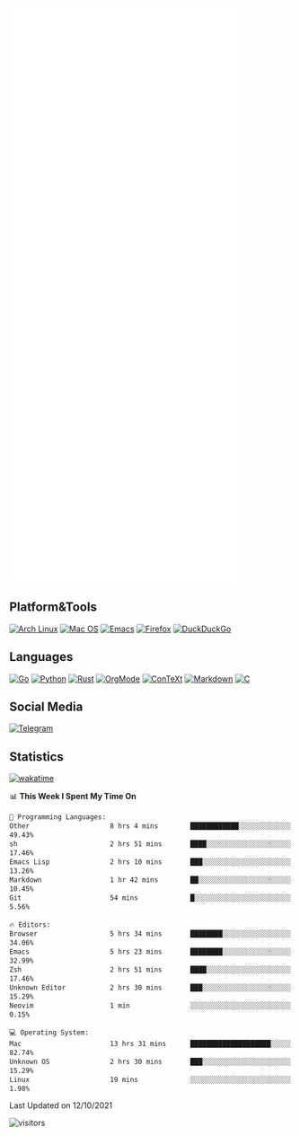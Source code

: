 ![Metrics](https://github.com/SteamedFish/SteamedFish/blob/master/github-metrics.svg)

## Platform&Tools

[![Arch Linux](https://img.shields.io/badge/ArchLinux-1793D1?logo=arch-linux&logoColor=fff&style=flat-square)](https://archlinux.org/)
[![Mac OS](https://img.shields.io/badge/MacOS-000000?style=flat-square&logo=macos&logoColor=F0F0F0)](https://www.apple.com/macos/)
[![Emacs](https://img.shields.io/badge/Emacs-%237F5AB6.svg?&style=flat-square&logo=gnu-emacs&logoColor=white)](https://www.gnu.org/software/emacs/)
[![Firefox](https://img.shields.io/badge/Firefox-FF7139?style=flat-square&logo=Firefox-Browser&logoColor=white)](https://firefox.com/)
[![DuckDuckGo](https://img.shields.io/badge/DuckDuckGo-DE5833?style=flat-square&logo=DuckDuckGo&logoColor=white)](https://duckduckgo.com/)

## Languages

[![Go](https://img.shields.io/badge/Golang-%2300ADD8.svg?style=flat-square&logo=go&logoColor=white)](https://golang.org/)
[![Python](https://img.shields.io/badge/Python-3670A0?style=flat-square&logo=python&logoColor=ffdd54)](https://www.python.org/)
[![Rust](https://img.shields.io/badge/Rust-%23000000.svg?style=flat-square&logo=rust&logoColor=white)](https://www.rust-lang.org/)
[![OrgMode](https://img.shields.io/badge/OrgMode-%23000000.svg?style=flat-square&logo=org&logoColor=white)](https://orgmode.org/)
[![ConTeXt](https://img.shields.io/badge/ConTeXt-%23008080.svg?style=flat-square&logo=latex&logoColor=white)](https://contextgarden.net/)
[![Markdown](https://img.shields.io/badge/MarkDown-%23000000.svg?style=flat-square&logo=markdown&logoColor=white)](https://daringfireball.net/projects/markdown/)
[![C](https://img.shields.io/badge/C-%2300599C.svg?style=flat-square&logo=c&logoColor=white)](https://www.iso.org/standard/74528.html)

## Social Media

[![Telegram](https://img.shields.io/badge/SteamedFish-2CA5E0?style=social&logo=telegram&logoColor=white)](https://t.me/SteamedFish)

## Statistics
[![wakatime](https://wakatime.com/badge/user/168280d6-fcf2-4b4f-ad3a-dc4612f35b38.svg)](https://wakatime.com/@168280d6-fcf2-4b4f-ad3a-dc4612f35b38)

<!--START_SECTION:waka-->
📊 **This Week I Spent My Time On** 

```text
💬 Programming Languages: 
Other                    8 hrs 4 mins        ████████████░░░░░░░░░░░░░   49.43% 
sh                       2 hrs 51 mins       ████░░░░░░░░░░░░░░░░░░░░░   17.46% 
Emacs Lisp               2 hrs 10 mins       ███░░░░░░░░░░░░░░░░░░░░░░   13.26% 
Markdown                 1 hr 42 mins        ██░░░░░░░░░░░░░░░░░░░░░░░   10.45% 
Git                      54 mins             █░░░░░░░░░░░░░░░░░░░░░░░░   5.56%

🔥 Editors: 
Browser                  5 hrs 34 mins       ████████░░░░░░░░░░░░░░░░░   34.06% 
Emacs                    5 hrs 23 mins       ████████░░░░░░░░░░░░░░░░░   32.99% 
Zsh                      2 hrs 51 mins       ████░░░░░░░░░░░░░░░░░░░░░   17.46% 
Unknown Editor           2 hrs 30 mins       ███░░░░░░░░░░░░░░░░░░░░░░   15.29% 
Neovim                   1 min               ░░░░░░░░░░░░░░░░░░░░░░░░░   0.15%

💻 Operating System: 
Mac                      13 hrs 31 mins      ████████████████████░░░░░   82.74% 
Unknown OS               2 hrs 30 mins       ███░░░░░░░░░░░░░░░░░░░░░░   15.29% 
Linux                    19 mins             ░░░░░░░░░░░░░░░░░░░░░░░░░   1.98%

```


 Last Updated on 12/10/2021
<!--END_SECTION:waka-->

![visitors](https://visitor-badge.laobi.icu/badge?page_id=SteamedFish.SteamedFish)

